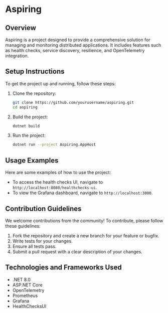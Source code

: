 # Aspiring

## Overview

Aspiring is a project designed to provide a comprehensive solution for managing and monitoring distributed applications. It includes features such as health checks, service discovery, resilience, and OpenTelemetry integration.

## Setup Instructions

To get the project up and running, follow these steps:

1. Clone the repository:
   ```sh
   git clone https://github.com/yourusername/aspiring.git
   cd aspiring
   ```

2. Build the project:
   ```sh
   dotnet build
   ```

3. Run the project:
   ```sh
   dotnet run --project Aspiring.AppHost
   ```

## Usage Examples

Here are some examples of how to use the project:

- To access the health checks UI, navigate to `http://localhost:8080/healthchecks-ui`.
- To view the Grafana dashboard, navigate to `http://localhost:3000`.

## Contribution Guidelines

We welcome contributions from the community! To contribute, please follow these guidelines:

1. Fork the repository and create a new branch for your feature or bugfix.
2. Write tests for your changes.
3. Ensure all tests pass.
4. Submit a pull request with a clear description of your changes.

## Technologies and Frameworks Used

- .NET 8.0
- ASP.NET Core
- OpenTelemetry
- Prometheus
- Grafana
- HealthChecksUI
